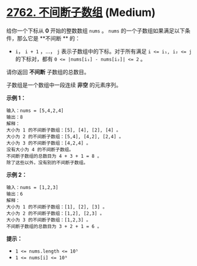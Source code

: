 # [2762. 不间断子数组][link] (Medium)

[link]: https://leetcode.cn/problems/continuous-subarrays/

给你一个下标从 **0** 开始的整数数组 `nums` 。 `nums` 的一个子数组如果满足以下条件，那么它是 **不间断
** 的：

- `i`， `i + 1` ，...， `j` 表示子数组中的下标。对于所有满足 `i <= i₁, i₂ <= j` 的下标对，都有 `0 <=
|nums[i₁] - nums[i₂]| <= 2` 。

请你返回 **不间断** 子数组的总数目。

子数组是一个数组中一段连续 **非空** 的元素序列。

**示例 1：**

```
输入：nums = [5,4,2,4]
输出：8
解释：
大小为 1 的不间断子数组：[5], [4], [2], [4] 。
大小为 2 的不间断子数组：[5,4], [4,2], [2,4] 。
大小为 3 的不间断子数组：[4,2,4] 。
没有大小为 4 的不间断子数组。
不间断子数组的总数目为 4 + 3 + 1 = 8 。
除了这些以外，没有别的不间断子数组。
```

**示例 2：**

```
输入：nums = [1,2,3]
输出：6
解释：
大小为 1 的不间断子数组：[1], [2], [3] 。
大小为 2 的不间断子数组：[1,2], [2,3] 。
大小为 3 的不间断子数组：[1,2,3] 。
不间断子数组的总数目为 3 + 2 + 1 = 6 。
```

**提示：**

- `1 <= nums.length <= 10⁵`
- `1 <= nums[i] <= 10⁹`
